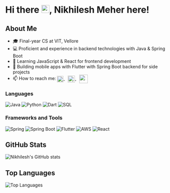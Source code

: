 # Hi there <img src="https://media.giphy.com/media/hvRJCLFzcasrR4ia7z/giphy.gif" width="25px">, Nikhilesh Meher here!

## About Me
- 🎓 Final-year CS at VIT, Vellore
- 💻 Proficient and experience in backend technologies with Java & Spring Boot
- 🌱 Learning JavaScript & React for frontend development
- 📱 Building mobile apps with Flutter with Spring Boot backend for side projects  
- 📫 How to reach me:
  <a href="https://www.linkedin.com/in/nikhileshmeher/" style="margin-right: 10px;"> <img align="center" alt="Nikhilesh's Linkedin" width="20px" src="https://cdn1.iconfinder.com/data/icons/logotypes/32/circle-linkedin-512.png" />
  </a>
  <a href="https://www.instagram.com/nikhileshmeher24/" style="margin-right: 10px;"> <img align="center" width="22px" src="http://assets.stickpng.com/images/580b57fcd9996e24bc43c521.png" />
  </a>
  <a href="mailto:nikhileshmeher24@gmail.com"> <img align="center" width="27px" src="https://www.freepnglogos.com/uploads/logo-gmail-png/logo-gmail-png-contact-machine-learning-phd-student-reasoning-and-25.png" />
  </a>
  
### Languages
![Java](https://img.shields.io/badge/Java-007396?style=for-the-badge&logo=java&logoColor=white)
![Python](https://img.shields.io/badge/Python-3776AB?style=for-the-badge&logo=python&logoColor=white)
![Dart](https://img.shields.io/badge/Dart-0175C2?style=for-the-badge&logo=dart&logoColor=white)
![SQL](https://img.shields.io/badge/SQL-4479A1?style=for-the-badge&logo=mysql&logoColor=white)

### Frameworks and Tools
![Spring](https://img.shields.io/badge/Spring-6DB33F?style=for-the-badge&logo=spring&logoColor=white)
![Spring Boot](https://img.shields.io/badge/Spring_Boot-6DB33F?style=for-the-badge&logo=spring-boot&logoColor=white)
![Flutter](https://img.shields.io/badge/Flutter-02569B?style=for-the-badge&logo=flutter&logoColor=white)
![AWS](https://img.shields.io/badge/AWS-232F3E?style=for-the-badge&logo=amazon-aws&logoColor=white)
![React](https://img.shields.io/badge/React-20232A?style=for-the-badge&logo=react&logoColor=61DAFB)

## GitHub Stats
![Nikhilesh's GitHub stats](https://github-readme-stats.vercel.app/api?username=nikhileshmeher0204&show_icons=true&theme=radical)

## Top Languages
![Top Languages](https://github-readme-stats.vercel.app/api/top-langs/?username=nikhileshmeher0204&layout=compact&theme=radical)
